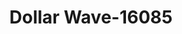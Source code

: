 ---
f_zip-code: 15668
f_state-code: PA
title: Dollar Wave-16085
f_phone: 724-327-0278
f_city-only: Murrysville
f_address: 4850 William Penn Hwy Murrysville
f_location-unique-id: '16085'
slug: dollar-wave-16085
updated-on: '2024-05-30T13:46:58.046Z'
created-on: '2024-05-30T13:36:59.803Z'
published-on: '2024-05-30T13:54:32.469Z'
f_city-state: cms/city/murrysville-pa.md
f_company: cms/company/dollar-wave.md
f_state: cms/state/pennsylvania.md
layout: '[payday-loan].html'
tags: payday-loan
---